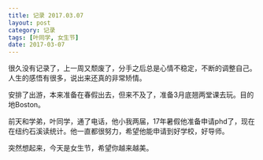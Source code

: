 ```yaml
---
title: 记录 2017.03.07
layout: post
category: 记录
tags: [叶同学, 女生节]
date: 2017-03-07
---
```


很久没有记录了，上一周又颓废了，分手之后总是心情不稳定，不断的调整自己。人生的感悟有很多，说出来还真的非常矫情。

安排了出游，本来准备在春假出去，但来不及了，准备3月底翘两堂课去玩。目的地Boston。

前天和学弟，叶同学，通了电话，他小我两届，17年暑假他准备申请phd了，现在在纽约石溪读统计。他一直都很努力，希望他能申请到好学校，好导师。

突然想起来，今天是女生节，希望你越来越美。